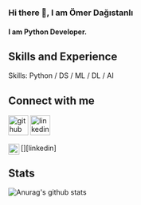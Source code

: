 ### Hi there 👋, I am Ömer Dağıstanlı
#### I am Python Developer.

## Skills and Experience

Skills: Python / DS / ML / DL / AI

## Connect with me

[<img src='https://cdn.jsdelivr.net/npm/simple-icons@3.0.1/icons/github.svg' alt='github' height='40'>](https://github.com/omerdagistanli)  [<img src='https://cdn.jsdelivr.net/npm/simple-icons@3.0.1/icons/linkedin.svg' alt='linkedin' height='40'>](https://www.linkedin.com/in/omerdagistanli/) 

[<img align="left" alt="codeSTACKr | LinkedIn" width="22px" src="https://cdn.jsdelivr.net/npm/simple-icons@v3/icons/linkedin.svg" />][linkedin]




## Stats

![Anurag's github stats](https://github-readme-stats.vercel.app/api?username=omerdagistanli&show_icons=true&theme=merko)
